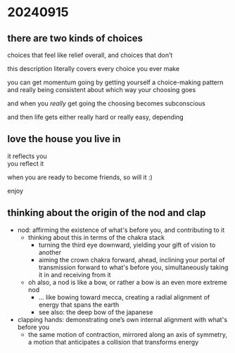 # 20240915

## there are two kinds of choices

choices that feel like relief overall, and choices that don’t

this description literally covers every choice you ever make

you can get momentum going by getting yourself a choice-making pattern and really being consistent about which way your choosing goes

and when you _really_ get going the choosing becomes subconscious

and then life gets either really hard or really easy, depending

## love the house you live in

it reflects you\
you reflect it

when you are ready to become friends, so will it :)

enjoy

## thinking about the origin of the nod and clap

* nod: affirming the existence of what's before you, and contributing to it
  * thinking about this in terms of the chakra stack
    * turning the third eye downward, yielding your gift of vision to another
    * aiming the crown chakra forward, ahead, inclining your portal of transmission forward to what's before you, simultaneously taking it in and receiving from it
  * oh also, a nod is like a bow, or rather a bow is an even more extreme nod
    * … like bowing toward mecca, creating a radial alignment of energy that spans the earth
    * see also: the deep bow of the japanese
* clapping hands: demonstrating one’s own internal alignment with what's before you
  * the same motion of contraction, mirrored along an axis of symmetry, a motion that anticipates a collision that transforms energy
